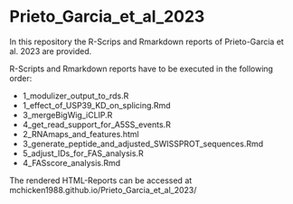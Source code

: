 # Prieto_Garcia_et_al_2023

In this repository the R-Scrips and Rmarkdown reports of Prieto-Garcia et al. 2023 are provided.

R-Scripts and Rmarkdown reports have to be executed in the following order:

- 1_modulizer_output_to_rds.R
- 1_effect_of_USP39_KD_on_splicing.Rmd
- 3_mergeBigWig_iCLIP.R
- 4_get_read_support_for_A5SS_events.R
- 2_RNAmaps_and_features.html
- 3_generate_peptide_and_adjusted_SWISSPROT_sequences.Rmd
- 5_adjust_IDs_for_FAS_analysis.R
- 4_FASscore_analysis.Rmd

The rendered HTML-Reports can be accessed at mchicken1988.github.io/Prieto_Garcia_et_al_2023/